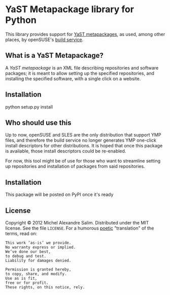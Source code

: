 YaST Metapackage library for Python
===================================

This library provides support for
[YaST metapackages](http://en.opensuse.org/openSUSE:One_Click_Install),
as used, among other places, by openSUSE's
[build service](http://build.opensuse.org).

What is a YaST Metapackage?
---------------------------
A _YaST metapackage_ is an XML file describing repositories and
software packages; it is meant to allow setting up the specified
repositories, and installing the specified software, with a single
click on a website.

Installation
------------
python setup.py install

Who should use this
-------------------
Up to now, openSUSE and SLES are the only distribution that support
YMP files, and therefore the build service no longer generates YMP
one-click install descriptors for other distributions. It is hoped
that once this package is available, those install descriptors could
be re-enabled.

For now, this tool might be of use for those who want to streamline
setting up repositories and installation of packages from said
repositories.

Installation
------------
This package will be posted on PyPI once it's ready

License
-------
Copyright © 2012 Michel Alexandre Salim. Distributed under the MIT
license. See the file `LICENSE`. For a humorous
[poetic](https://github.com/alexgenaud/Poetic-License/blob/master/README)
"translation" of the terms, read on:

    This work ‘as-is’ we provide.
    No warranty express or implied.
    We’ve done our best,
    to debug and test.
    Liability for damages denied.

    Permission is granted hereby,
    to copy, share, and modify.
    Use as is fit,
    free or for profit.
    These rights, on this notice, rely.
